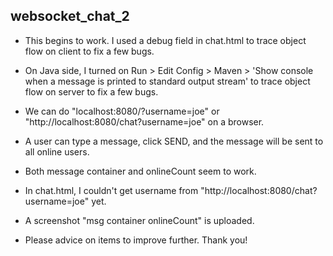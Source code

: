 ## websocket_chat_2
* This begins to work. I used a debug field in chat.html to trace object flow on client to fix a few bugs.

* On Java side, I turned on Run > Edit Config > Maven > 'Show console when a message is printed to standard output stream' to trace object flow on server to fix a few bugs.

* We can do "localhost:8080/?username=joe" or "http://localhost:8080/chat?username=joe" on a browser.

* A user can type a message, click SEND, and the message will be sent to all online users.

* Both message container and onlineCount seem to work.

* In chat.html, I couldn't get username from "http://localhost:8080/chat?username=joe" yet.
* A screenshot "msg container onlineCount" is uploaded.
* Please advice on items to improve further. Thank you!
